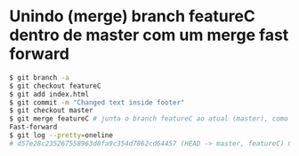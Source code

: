 Unindo (merge) branch featureC dentro de master com um merge fast forward
===========================================

```sh
$ git branch -a
$ git checkout featureC
$ git add index.html
$ git commit -m "Changed text inside footer"
$ git checkout master
$ git merge featureC # junta o branch featureC ao atual (master), como master não tem nenhum commit que não tenha no branch featureC, será aplicado o fast forward, que é simpesmente apontar o HEAD para este branch
Fast-forward
$ git log --pretty=oneline
# d57e28c235267558963d8fa9c354d7862cd64457 (HEAD -> master, featureC) Changed text inside footer
```

